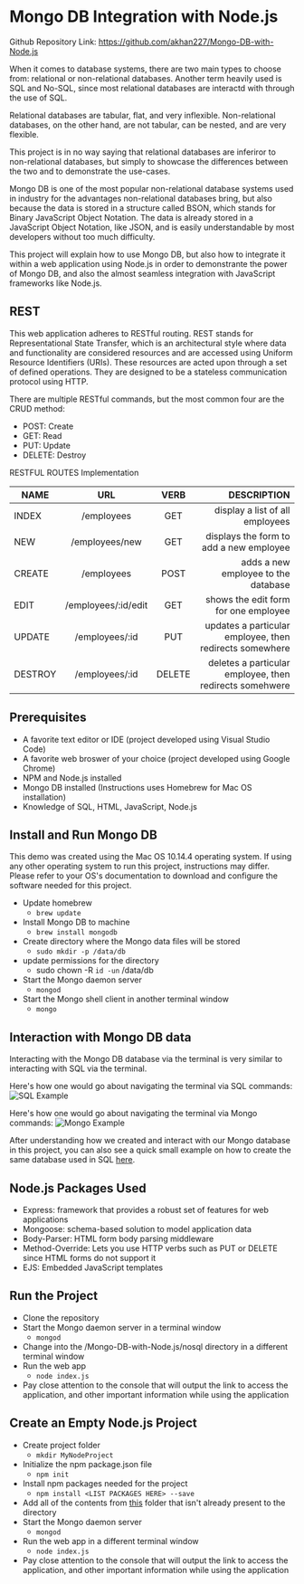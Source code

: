 # Mongo DB Integration with Node.js

Github Repository Link: https://github.com/akhan227/Mongo-DB-with-Node.js

When it comes to database systems, there are two main types to choose from:
relational or non-relational databases. Another term heavily used is SQL and No-SQL,
since most relational databases are interactd with through the use of SQL.

Relational databases are tabular, flat, and very inflexible. 
Non-relational databases, on the other hand, are not tabular, can be nested, and are very flexible.

This project is in no way saying that relational databases are inferiror to non-relational databases,
but simply to showcase the differences between the two and to demonstrate the use-cases.

Mongo DB is one of the most popular non-relational database systems used in industry
for the advantages non-relational databases bring, but also because the data is stored in a structure
called BSON, which stands for Binary JavaScript Object Notation. The data is already stored in a
JavaScript Object Notation, like JSON, and is easily understandable by most developers without
too much difficulty. 

This project will explain how to use Mongo DB, but also how to integrate it within a web application
using Node.js in order to demonstrante the power of Mongo DB, and also the almost seamless integration
with JavaScript frameworks like Node.js.

## REST
This web application adheres to RESTful routing.
REST stands for Representational State Transfer, which is an architectural style where
data and functionality are considered resources and are accessed using Uniform Resource 
Identifiers (URIs). These resources are acted upon through a set of defined operations. 
They are designed to be a stateless communication protocol using HTTP.

There are multiple RESTful commands, but the most common four are the CRUD method:
* POST:   Create 
* GET:    Read
* PUT:    Update
* DELETE: Destroy

RESTFUL ROUTES Implementation 
    
| NAME     | URL                  | VERB    | DESCRIPTION                                             |
| -------- |:--------------------:|:-------:|--------------------------------------------------------:|
| INDEX    | /employees           | GET     | display a list of all employees                         |
| NEW      | /employees/new       | GET     | displays the form to add a new employee                 |
| CREATE   | /employees           | POST    | adds a new employee to the database                     |
| EDIT     | /employees/:id/edit  | GET     | shows the edit form for one employee                    |
| UPDATE   | /employees/:id       | PUT     | updates a particular employee, then redirects somewhere |
| DESTROY  | /employees/:id       | DELETE  | deletes a particular employee, then redirects somehwere |

## Prerequisites
* A favorite text editor or IDE (project developed using Visual Studio Code)
* A favorite web broswer of your choice (project developed using Google Chrome)
* NPM and Node.js installed
* Mongo DB installed (Instructions uses Homebrew for Mac OS installation)
* Knowledge of SQL, HTML, JavaScript, Node.js

## Install and Run Mongo DB
This demo was created using the Mac OS 10.14.4 operating system.
If using any other operating system to run this project, instructions may differ.
Please refer to your OS's documentation to download and configure the software needed for this project.

* Update homebrew
    * `brew update`
* Install Mongo DB to machine
    * `brew install mongodb`
* Create directory where the Mongo data files will be stored
    * `sudo mkdir -p /data/db`
* update permissions for the directory
    * sudo chown -R `id -un` /data/db
* Start the Mongo daemon server
    * `mongod`
* Start the Mongo shell client in another terminal window
    * `mongo`

## Interaction with Mongo DB data
Interacting with the Mongo DB database via the terminal is very similar to
interacting with SQL via the terminal.

Here's how one would go about navigating the terminal via SQL commands:
![SQL Example](https://github.com/akhan227/SQL-vs-NoSQL/blob/master/imgs/sqlExample.png "SQL Example")

Here's how one would go about navigating the terminal via Mongo commands:
![Mongo Example](https://github.com/akhan227/SQL-vs-NoSQL/blob/master/imgs/mongoExample.png "Mongo Example")

After understanding how we created and interact with our Mongo database in this project, you can also see a quick small example on how to create the same database used in SQL [here](https://github.com/akhan227/SQL-vs-NoSQL/blob/master/example.sql).

## Node.js Packages Used
* Express: framework that provides a robust set of features for web applications
* Mongoose: schema-based solution to model application data
* Body-Parser: HTML form body parsing middleware
* Method-Override: Lets you use HTTP verbs such as PUT or DELETE since HTML forms do not support it
* EJS: Embedded JavaScript templates

## Run the Project
* Clone the repository
* Start the Mongo daemon server in a terminal window
    * `mongod`
* Change into the /Mongo-DB-with-Node.js/nosql directory in a different terminal window
* Run the web app
    * `node index.js`
* Pay close attention to the console that will output the link to access the application, and other important information while using the application


## Create an Empty Node.js Project
* Create project folder
    * `mkdir MyNodeProject`
* Initialize the npm package.json file
    * `npm init`
* Install npm packages needed for the project
    * `npm install <LIST PACKAGES HERE> --save`
* Add all of the contents from [this](https://github.com/akhan227/SQL-vs-NoSQL/tree/master/nosql) folder that isn't already present to the directory 
* Start the Mongo daemon server
    * `mongod`
* Run the web app in a different terminal window
    * `node index.js`
* Pay close attention to the console that will output the link to access the application, and other important information while using the application
